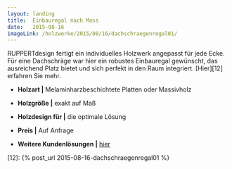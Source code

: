 ```yaml
---
layout: landing
title:  Einbauregal nach Mass
date:   2015-08-16
imageLink: /holzwerke/2015/08/16/dachschraegenregal01/
---
```


RUPPERTdesign fertigt ein individuelles Holzwerk angepasst für jede Ecke.
Für eine Dachschräge war hier ein robustes Einbauregal gewünscht,
das ausreichend Platz bietet und sich perfekt in den Raum integriert.
[Hier][12] erfahren Sie mehr.

* **Holzart \|** Melaminharzbeschichtete Platten oder Massivholz
* **Holzgröße \|** exakt auf Maß
* **Holzdesign für \|** die optimale Lösung
* **Preis \|** Auf Anfrage

* **Weitere Kundenlösungen \|** <a href="{{ site.baseurl }}/holzwerke">hier</a>



[12]: {% post_url 2015-08-16-dachschraegenregal01 %}
